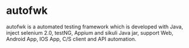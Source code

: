 # autofwk
autofwk is a automated testing framework which is developed with Java, inject selenium 2.0, testNG, Appium and sikuli Java jar, support Web, Android App, IOS App, C/S client and API automation.

